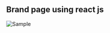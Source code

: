 ## Brand page using react js

![Sample](https://user-images.githubusercontent.com/50476777/236659089-c7d1675e-4b81-4dcc-8e09-bd09bb444917.png)
